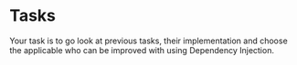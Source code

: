 # Tasks

Your task is to go look at previous tasks, their implementation and choose the applicable who can be improved with using Dependency Injection.
